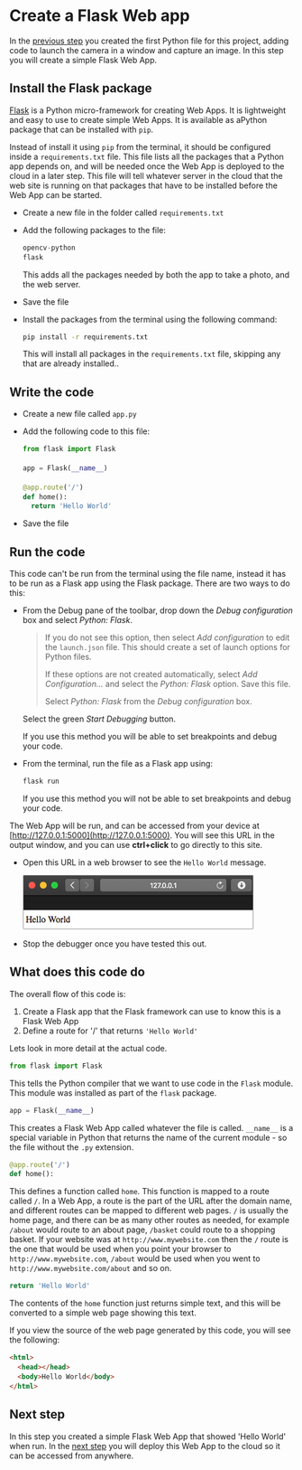 # Create a Flask Web app

In the [previous step](./BuildAnAppToTakeAPhoto.md) you created the first Python file for this project, adding code to launch the camera in a window and capture an image. In this step you will create a simple Flask Web App.

## Install the Flask package

[Flask](http://flask.pocoo.org) is a Python micro-framework for creating Web Apps. It is lightweight and easy to use to create simple Web Apps. It is available as aPython package that can be installed with `pip`.

Instead of install it using `pip` from the terminal, it should be configured inside a `requirements.txt` file. This file lists all the packages that a Python app depends on, and will be needed once the Web App is deployed to the cloud in a later step. This file will tell whatever server in the cloud that the web site is running on that packages that have to be installed before the Web App can be started.

* Create a new file in the folder called `requirements.txt`
* Add the following packages to the file:
  
  ```python
  opencv-python
  flask
  ```

  This adds all the packages needed by both the app to take a photo, and the web server.

* Save the file

* Install the packages from the terminal using the following command:
  
  ```sh
  pip install -r requirements.txt
  ```

  This will install all packages in the `requirements.txt` file, skipping any that are already installed..

## Write the code

* Create a new file called `app.py`
* Add the following code to this file:
  
  ```python
  from flask import Flask

  app = Flask(__name__)

  @app.route('/')
  def home():
    return 'Hello World'
  ```

* Save the file

## Run the code

This code can't be run from the terminal using the file name, instead it has to be run as a Flask app using the Flask package. There are two ways to do this:

* From the Debug pane of the toolbar, drop down the *Debug configuration* box and select *Python: Flask*.
  
  > If you do not see this option, then select *Add configuration* to edit the `launch.json` file. This should create a set of launch options for Python files.
  >
  > If these options are not created automatically, select *Add Configuration...* and select the *Python: Flask* option. Save this file.
  >
  > Select *Python: Flask* from the *Debug configuration* box.

  Select the green *Start Debugging* button.

  If you use this method you will be able to set breakpoints and debug your code.

* From the terminal, run the file as a Flask app using:
  
  ```sh
  flask run
  ```

  If you use this method you will not be able to set breakpoints and debug your code.

The Web App will be run, and can be accessed from your device at [http://127.0.0.1:5000](http://127.0.0.1:5000). You will see this URL in the output window, and you can use **ctrl+click** to go directly to this site.

* Open this URL in a web browser to see the `Hello World` message.

  ![A website showing Hello World](../Images/HelloWorldOnWebSite.png)

* Stop the debugger once you have tested this out.

## What does this code do

The overall flow of this code is:

1. Create a Flask app that the Flask framework can use to know this is a Flask Web App
2. Define a route for '/' that returns `'Hello World'`

Lets look in more detail at the actual code.

```python
from flask import Flask
```

This tells the Python compiler that we want to use code in the `Flask` module. This module was installed as part of the `flask` package.

```python
app = Flask(__name__)
```

This creates a Flask Web App called whatever the file is called. `__name__` is a special variable in Python that returns the name of the current module - so the file without the `.py` extension.

```python
@app.route('/')
def home():
```

This defines a function called `home`. This function is mapped to a route called `/`. In a Web App, a route is the part of the URL after the domain name, and different routes can be mapped to different web pages. `/` is usually the home page, and there can be as many other routes as needed, for example `/about` would route to an about page, `/basket` could route to a shopping basket. If your website was at `http://www.mywebsite.com` then the `/` route is the one that would be used when you point your browser to `http://www.mywebsite.com`, `/about` would be used when you went to `http://www.mywebsite.com/about` and so on.

```python
return 'Hello World'
```

The contents of the `home` function just returns simple text, and this will be converted to a simple web page showing this text.

If you view the source of the web page generated by this code, you will see the following:

```html
<html>
  <head></head>
  <body>Hello World</body>
</html>
```

## Next step

In this step you created a simple Flask Web App that showed 'Hello World' when run. In the [next step](./DeployTheWebAppToTheCloud.md) you will deploy this Web App to the cloud so it can be accessed from anywhere.